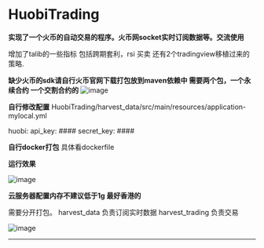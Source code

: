# HuobiTrading

**实现了一个火币的自动交易的程序。火币网socket实时订阅数据等。交流使用**

增加了talib的一些指标
包括跨期套利，rsi 买卖 还有2个tradingview移植过来的策略.

**缺少火币的sdk请自行火币官网下载打包放到maven依赖中 需要两个包，一个永续合约 一个交割合约的**
![image](https://user-images.githubusercontent.com/20676490/154517224-70223561-fafa-4704-9f26-496700de252e.png)

**自行修改配置**
HuobiTrading/harvest_data/src/main/resources/application-mylocal.yml

huobi:
  api_key: ####
  secret_key: ####
  
**自行docker打包**
具体看dockerfile

**运行效果**

![image](https://user-images.githubusercontent.com/20676490/154516260-fbffec6a-ed78-4020-8811-273a38ee7531.png)

**云服务器配置内存不建议低于1g 最好香港的**

需要分开打包。
harvest_data 负责订阅实时数据
harvest_trading 负责交易

![image](https://user-images.githubusercontent.com/20676490/154517835-58628cb0-c206-4535-bc6a-c0789e8dfd8e.png)

****
